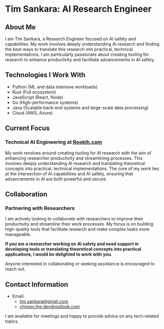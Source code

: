 # Tim Sankara: AI Research Engineer

## About Me

I am Tim Sankara, a Research Engineer focused on AI safety and capabilities. My work involves deeply understanding AI research and finding the best ways to translate this research into practical, technical implementations. I am particularly passionate about creating tooling for research to enhance productivity and facilitate advancements in AI safety.

## Technologies I Work With

- Python (ML and data intensive workloads)
- Rust (Full ecosystem)
- JavaScript (React, Node)
- Go (High-performance systems)
- Java (Scalable back-end systems and large-scale data processing)
- Cloud (AWS, Azure)

## Current Focus

### Technical AI Engineering at [Rookih.com](https://www.rookih.com)

My work revolves around creating tooling for AI research with the aim of enhancing researcher productivity and streamlining processes. This involves deeply understanding AI research and translating theoretical concepts into practical, technical implementations. The core of my work lies at the intersection of AI capabilities and AI safety, ensuring that advancements in AI are both powerful and secure.

## Collaboration

### Partnering with Researchers

I am actively looking to collaborate with researchers to improve their productivity and streamline their work processes. My focus is on building high-quality tools that facilitate research and make complex tasks more manageable.

**If you are a researcher working on AI safety and need support in developing tools or translating theoretical concepts into practical applications, I would be delighted to work with you.**

Anyone interested in collaborating or seeking assistance is encouraged to reach out.

## Contact Information

- Email: 
  - tim.sankara@gmail.com
  - chimpy.the.dev@outlook.com

I am available for meetings and happy to provide advice on any tech-related topics.
<!---
timsankara/timsankara is a special repository because its `README.md` (this file) appears on your GitHub profile.
You can click the Preview link to take a look at your changes.
--->

